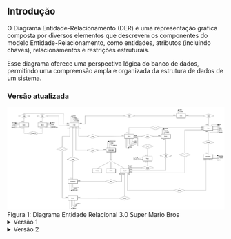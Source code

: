 ## Introdução

O Diagrama Entidade-Relacionamento (DER) é uma representação gráfica composta por diversos elementos que descrevem os componentes do modelo Entidade-Relacionamento, como entidades, atributos (incluindo chaves), relacionamentos e restrições estruturais.

Esse diagrama oferece uma perspectiva lógica do banco de dados, permitindo uma compreensão ampla e organizada da estrutura de dados de um sistema.

### Versão atualizada

<img src="https://github.com/SBD1/2024.2-Super-Mario-Bros/raw/main/docs/assets/entidade-relacionamento2.jpg" alt="Diagrama Entidade Relacional 3.0 Super Mario Bros" style="max-width: 100%; height: auto;">
Figura 1: Diagrama Entidade Relacional 3.0 Super Mario Bros

<details>
  <summary>Versão 1</summary>
  <img src="https://github.com/SBD1/2024.2-Super-Mario-Bros/raw/main/docs/assets/entidade-relacionamento-v1.jpeg" alt="Diagrama Entidade Relacional 1.0 Super Mario Bros">
  Figura 2: Diagrama Entidade Relacional 1.0 Super Mario Bros
</details>

<details>
  <summary>Versão 2</summary>
  <img src="https://github.com/SBD1/2024.2-Super-Mario-Bros/raw/main/docs/assets/entidade-relacionamento.jpeg" alt="Diagrama Entidade Relacional 1.0 Super Mario Bros">
  Figura 3: Diagrama Entidade Relacional 2.0 Super Mario Bros
</details>
